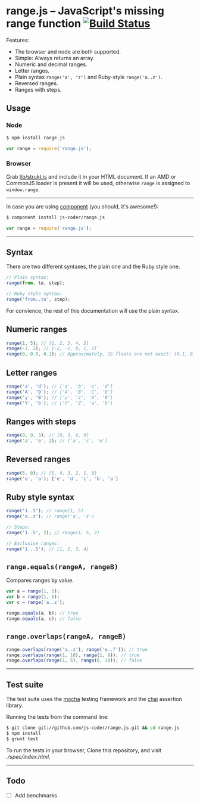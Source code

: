 # range.js – JavaScript's missing range function [![Build Status](https://travis-ci.org/js-coder/range.js.png?branch=master)](https://travis-ci.org/js-coder/range.js)

Features:

- The browser and node are both supported.
- Simple: Always returns an array.
- Numeric and decimal ranges.
- Letter ranges.
- Plain syntax `range('a', 'z')` and Ruby-style `range('a..z')`.
- Reversed ranges.
- Ranges with steps.

## Usage

### Node

```sh
$ npm install range.js
```

```js
var range = require('range.js');
```

### Browser

Grab [lib/strukt.js](https://github.com/js-coder/range.js/blob/master/lib/range.js) and include it in your HTML document. If an AMD or CommonJS loader is present it will be used, otherwise `range` is assigned to `window.range`.

- - -

In case you are using [component](https://github.com/component/component) (you should, it's awesome!):

```sh
$ component install js-coder/range.js
```

```js
var range = require('range.js');
```

- - -


## Syntax

There are two different syntaxes, the plain one and the Ruby style one.

```js
// Plain syntax:
range(from, to, step);

// Ruby style syntax:
range('from..to', step);
```

For convience, the rest of this documentation will use the plain syntax.

## Numeric ranges

```javascript
range(1, 5); // [1, 2, 3, 4, 5]
range(-2, 2); // [-2, -1, 0, 1, 2]
range(0, 0.5, 0.1); // Approximately, JS floats are not exact: [0.1, 0.2, 0.3, 0.4, 0.5]
```

## Letter ranges

```js
range('a', 'd'); // ['a', 'b', 'c', 'd']
range('A', 'D'); // ['A', 'B', 'C', 'D']
range('y', 'B'); // ['y', 'z', 'A', 'B']
range('Y', 'b'); // ['Y', 'Z', 'a', 'b']
```

## Ranges with steps

```js
range(0, 9, 3); // [0, 3, 6, 9]
range('a', 'e', 2); // ['a', 'c', 'e']
```

## Reversed ranges
```js
range(5, 0); // [5, 4, 3, 2, 1, 0]
range('e', 'a'); ['e', 'd', 'c', 'b', 'a']
```

## Ruby style syntax

```js
range('1..5'); // range(1, 5)
range('a..z'); // range('a', 'z')

// Steps:
range('1..5', 2); // range(1, 5, 2)

// Exclusive ranges:
range('1...5'); // [1, 2, 3, 4]
```

## `range.equals(rangeA, rangeB)`

Compares ranges by value.

```js
var a = range(1, 5);
var b = range(1, 5);
var c = range('a..z');

range.equals(a, b); // true
range.equals(a, c); // false
```

## `range.overlaps(rangeA, rangeB)`

```js
range.overlaps(range('a..z'), range('e..f')); // true
range.overlaps(range(1, 10), range(1, 9)); // true
range.overlaps(range(1, 5), range(6, 10)); // false
```

- - -

## Test suite
The test suite uses the [mocha](http://visionmedia.github.com/mocha) testing framework and the [chai](http://chaijs.com) assertion library.

Running the tests from the command line:

```sh
$ git clone git://github.com/js-coder/range.js.git && cd range.js
$ npm install
$ grunt test
```

To run the tests in your browser, Clone this repository, and visit *./spec/index.html*.


- - -

## Todo

- [ ] Add benchmarks
